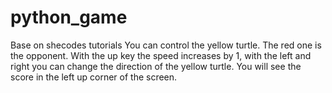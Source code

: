 # python_game
Base on shecodes tutorials
You can control the yellow turtle. The red one is the opponent.
With the up key the speed increases by 1, with the left and right you can change the direction of the yellow turtle.
You will see the score in the left up corner of the screen.
